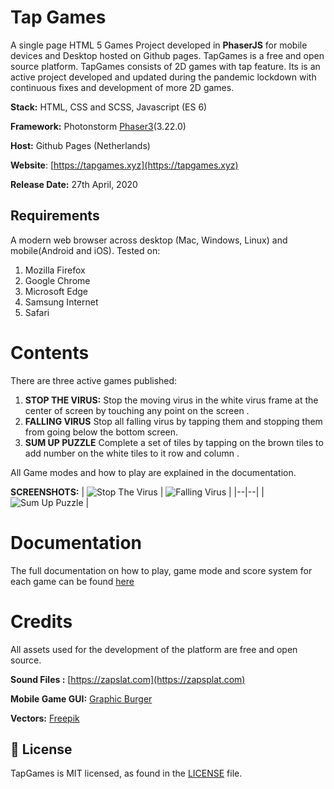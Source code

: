 # Tap Games

A single page HTML 5 Games Project developed in **PhaserJS** for mobile devices and Desktop hosted on Github pages. TapGames is a free and open source platform. TapGames consists of 2D games with tap feature.
Its is an active project developed and updated during  the pandemic lockdown  with continuous  fixes  and development of more 2D games.

**Stack:** HTML, CSS and SCSS, Javascript (ES 6)

**Framework:** Photonstorm [Phaser3](https://github.com/photonstorm/phaser)(3.22.0)

**Host:** Github Pages (Netherlands)

**Website**: [https://tapgames.xyz](https://tapgames.xyz)

**Release Date:**  27th April, 2020

## Requirements
A modern web browser across desktop (Mac, Windows, Linux) and mobile(Android and iOS).
Tested on:
1. Mozilla Firefox
2. Google Chrome
3.  Microsoft Edge
4. Samsung Internet
5. Safari

# Contents

There are three active games published:

1. **STOP THE VIRUS:**
Stop the moving virus in the white virus frame at the center of screen by touching any point on the screen .
2.  **FALLING VIRUS**
Stop all falling virus by tapping them and stopping them from going below the bottom screen.
3. **SUM UP PUZZLE**
Complete a set of tiles by tapping on the brown tiles to add number on the white tiles to it row and column .

All Game modes and how to play are explained in the documentation.

**SCREENSHOTS:**
|  ![Stop The Virus](https://tapgames.xyz/assets/images/help/stopthevirus.jpg) | ![Falling Virus](https://tapgames.xyz/assets/images/help/fallingvirus.jpg) |
|--|--|
| ![Sum Up Puzzle](https://tapgames.xyz/assets/images/help/sumup1.jpg) |

# Documentation
The full documentation on how to play, game mode and score system for each game can be found [here](https://tapgames.xyz/help.html)

# Credits
All assets used for the development of the platform are free and open source.

**Sound Files :** [https://zapslat.com](https://zapsplat.com)

**Mobile Game GUI:** [Graphic Burger](https://graphicburger.com/mobile-game-gui/)

**Vectors:** [Freepik](http://www.freepik.com)


## 📄 License

TapGames is MIT licensed, as found in the [LICENSE](https://tapgames.xyz/LICENSE) file.

